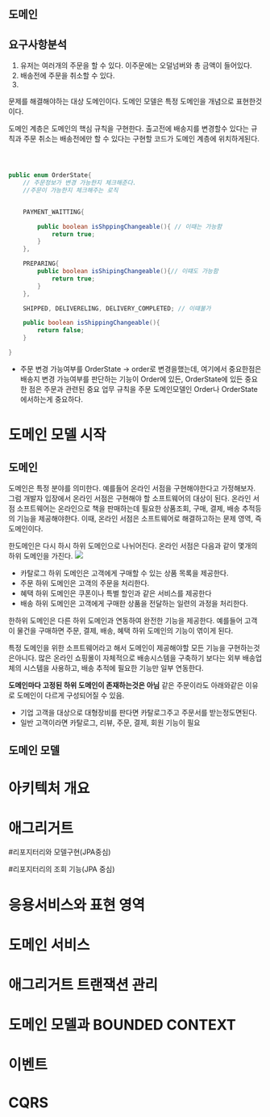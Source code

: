 ## 도메인


## 요구사항분석

1. 유저는 여러개의 주문을 할 수 있다. 이주문에는 오덜넘버와 총 금액이 들어있다.
2. 배송전에 주문을 취소할 수 있다.
3. 




문제를 해결해야하는 대상 도메인이다. 도메인 모델은 특정 도메인을 개념으로 표현한것이다. 


도메인 계층은 도메인의 핵심 규칙을 구현한다.
출고전에 배송지를 변경할수 있다는 규칙과 주문 취소는 배송전에만 할 수 있다는 구현할 코드가 도메인 계층에 위치하게된다.



```java



public enum OrderState{
    // 주문정보가 변경 가능한지 체크해준다.
    //주문이 가능한지 체크해주는 로직


    PAYMENT_WAITTING{

        public boolean isShppingChangeable(){ // 이때는 가능함
            return true;
        }
    },

    PREPARING{
        public boolean isShipingChangeable(){// 이떄도 가능함
            return true;
        }
    },

    SHIPPED, DELIVERELING, DELIVERY_COMPLETED; // 이떄불가

    public boolean isShippingChangeable(){
        return false;
    }

}
```


* 주문 변경 가능여부를 OrderState -> order로 변경을했는데, 여기에서 중요한점은  배송지 변경 가능여부를 판단하는 기능이 Order에 있든, OrderState에 있든 중요한 점은 주문과 관련된 중요 업무 규칙을 주문 도메인모델인 Order나 OrderState에서하는게 중요하다.




# 도메인 모델 시작
## 도메인
도메인은 특정 분야를 의미한다. 예를들어 온라인 서점을 구현해야한다고 가정해보자. 그럼 개발자 입장에서 온라인 서점은 구현해야 할 소프트웨어의 대상이 된다. 온라인 서점 소프트웨어는 온라인으로 책을 판매하는데 필요한 상품조회, 구매, 결제, 배송 추적등의 기능을 제공해야한다. 이때, 온라인 서점은 소프트웨어로 해결하고하는 문제 영역, 즉 도메인이다.

한도메인은 다시 하시 하위 도메인으로 나뉘어진다. 온라인 서점은 다음과 같이 몇개의 하위 도메인을 가진다.
![](https://i.imgur.com/FVnVSZd.jpg)

* 카탈로그 하위 도메인은 고객에게 구매할 수 있는 상품 목록을 제공한다.
* 주문 하위 도메인은 고객의 주문을 처리한다.
* 혜택 하위 도메인은 쿠폰이나 특별 할인과 같은 서비스를 제공한다
* 배송 하위 도메인은 고객에게 구매한 상품을 전달하는 일련의 과정을 처리한다. 

한하위 도메인은 다른 하위 도메인과 연동하여 완전한 기능을 제공한다. 예를들어 고객이 물건을 구매하면 주문, 결제, 배송, 혜택 하위 도메인의 기능이 엮이게 된다.

특정 도메인을 위한 소프트웨어라고 해서 도메인이 제공해야할 모든 기능을 구현하는것은아니다. 많은 온라인 쇼핑몰이 자체적으로 배송시스템을 구축하기 보다는 외부 배송업체의 시스템을 사용하고, 배송 추적에 필요한 기능만 일부 연동한다.

**도메인마다 고정된 하위 도메인이 존재하는것은 아님**
같은 주문이라도 아래와같은 이유로 도메인이 다르게 구성되어질 수 있음.
* 기업 고객을 대상으로 대형장비를 판다면 카탈로그주고 주문서를 받는정도면된다.
* 일반 고객이라면 카탈로그, 리뷰, 주문, 결제, 회원 기능이 필요


## 도메인 모델


  

# 아키텍처 개요
# 애그리거트
#리포지터리와 모델구현(JPA중심)

#리포지터리의 조회 기능(JPA 중심)
# 응용서비스와 표현 영역
# 도메인 서비스
# 애그리거트 트랜잭션 관리
# 도메인 모델과 BOUNDED CONTEXT
# 이벤트
# CQRS